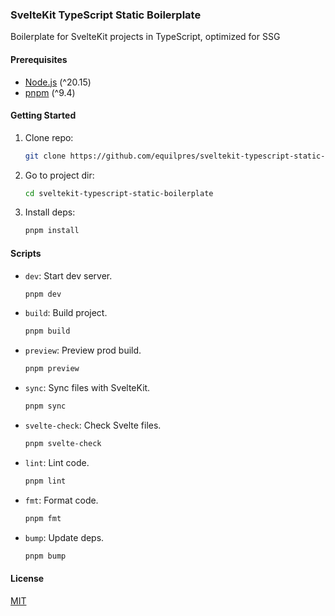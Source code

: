 ### SvelteKit TypeScript Static Boilerplate

Boilerplate for SvelteKit projects in TypeScript, optimized for SSG

#### Prerequisites

- [Node.js](https://nodejs.org/) (^20.15)
- [pnpm](https://pnpm.io/) (^9.4)

#### Getting Started

1. Clone repo:

      ```bash
      git clone https://github.com/equilpres/sveltekit-typescript-static-boilerplate.git
      ```

2. Go to project dir:

      ```bash
      cd sveltekit-typescript-static-boilerplate
      ```

3. Install deps:

      ```bash
      pnpm install
      ```

#### Scripts

- `dev`: Start dev server.

     ```bash
     pnpm dev
     ```

- `build`: Build project.

     ```bash
     pnpm build
     ```

- `preview`: Preview prod build.

     ```bash
     pnpm preview
     ```

- `sync`: Sync files with SvelteKit.

     ```bash
     pnpm sync
     ```

- `svelte-check`: Check Svelte files.

     ```bash
     pnpm svelte-check
     ```

- `lint`: Lint code.

     ```bash
     pnpm lint
     ```

- `fmt`: Format code.

     ```bash
     pnpm fmt
     ```

- `bump`: Update deps.

     ```bash
     pnpm bump
     ```

#### License

[MIT](LICENSE)
